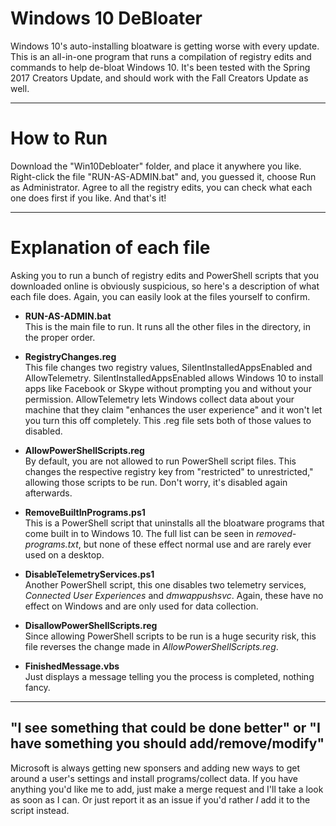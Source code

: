 # Windows 10 DeBloater
Windows 10's auto-installing bloatware is getting worse with every update. This is an all-in-one program that runs a compilation of registry edits and commands to help de-bloat Windows 10. It's been tested with the Spring 2017 Creators Update, and should work with the Fall Creators Update as well.

--------------------------------------------------------------------------------------------

# How to Run
Download the "Win10Debloater" folder, and place it anywhere you like. Right-click the file "RUN-AS-ADMIN.bat" and, you guessed it, choose Run as Administrator. Agree to all the registry edits, you can check what each one does first if you like. And that's it!

--------------------------------------------------------------------------------------------

# Explanation of each file
Asking you to run a bunch of registry edits and PowerShell scripts that you downloaded online is obviously suspicious, so here's a description of what each file does. Again, you can easily look at the files yourself to confirm.

* **RUN-AS-ADMIN.bat**  
This is the main file to run. It runs all the other files in the directory, in the proper order.

* **RegistryChanges.reg**  
This file changes two registry values, SilentInstalledAppsEnabled and AllowTelemetry. SilentInstalledAppsEnabled allows Windows 10 to install apps like Facebook or Skype without prompting you and without your permission. AllowTelemetry lets Windows collect data about your machine that they claim "enhances the user experience" and it won't let you turn this off completely. This .reg file sets both of those values to disabled.

* **AllowPowerShellScripts.reg**  
By default, you are not allowed to run PowerShell script files. This changes the respective registry key from "restricted" to unrestricted," allowing those scripts to be run. Don't worry, it's disabled again afterwards.

* **RemoveBuiltInPrograms.ps1**  
This is a PowerShell script that uninstalls all the bloatware programs that come built in to Windows 10. The full list can be seen in *removed-programs.txt*, but none of these effect normal use and are rarely ever used on a desktop.

* **DisableTelemetryServices.ps1**  
Another PowerShell script, this one disables two telemetry services, *Connected User Experiences* and *dmwappushsvc*. Again, these have no effect on Windows and are only used for data collection.

* **DisallowPowerShellScripts.reg**  
Since allowing PowerShell scripts to be run is a huge security risk, this file reverses the change made in *AllowPowerShellScripts.reg*.

* **FinishedMessage.vbs**  
Just displays a message telling you the process is completed, nothing fancy.

--------------------------------------------------------------------------------------------

## "I see something that could be done better" or "I have something you should add/remove/modify"
Microsoft is always getting new sponsers and adding new ways to get around a user's settings and install programs/collect data. If you have anything you'd like me to add, just make a merge request and I'll take a look as soon as I can. Or just report it as an issue if you'd rather *I* add it to the script instead.
